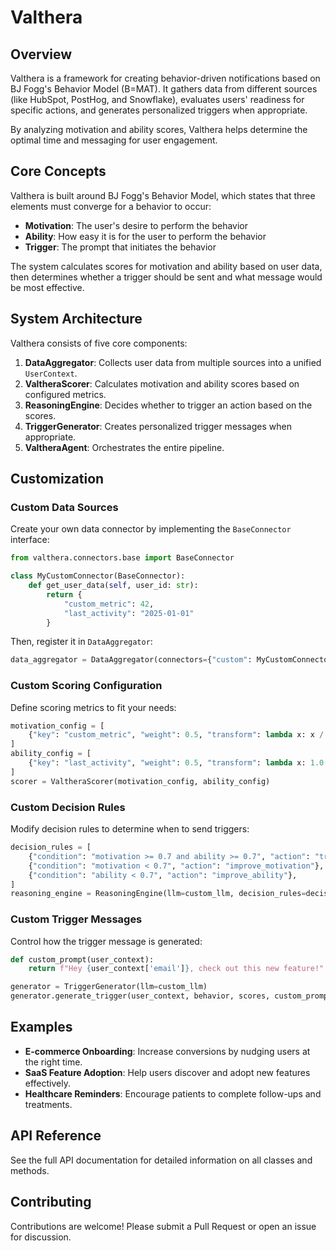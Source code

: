 # Valthera

## Overview
Valthera is a framework for creating behavior-driven notifications based on BJ Fogg's Behavior Model (B=MAT). It gathers data from different sources (like HubSpot, PostHog, and Snowflake), evaluates users' readiness for specific actions, and generates personalized triggers when appropriate.

By analyzing motivation and ability scores, Valthera helps determine the optimal time and messaging for user engagement.

## Core Concepts
Valthera is built around BJ Fogg's Behavior Model, which states that three elements must converge for a behavior to occur:

- **Motivation**: The user's desire to perform the behavior
- **Ability**: How easy it is for the user to perform the behavior
- **Trigger**: The prompt that initiates the behavior

The system calculates scores for motivation and ability based on user data, then determines whether a trigger should be sent and what message would be most effective.

## System Architecture
Valthera consists of five core components:

1. **DataAggregator**: Collects user data from multiple sources into a unified `UserContext`.
2. **ValtheraScorer**: Calculates motivation and ability scores based on configured metrics.
3. **ReasoningEngine**: Decides whether to trigger an action based on the scores.
4. **TriggerGenerator**: Creates personalized trigger messages when appropriate.
5. **ValtheraAgent**: Orchestrates the entire pipeline.

## Customization

### Custom Data Sources
Create your own data connector by implementing the `BaseConnector` interface:
```python
from valthera.connectors.base import BaseConnector

class MyCustomConnector(BaseConnector):
    def get_user_data(self, user_id: str):
        return {
            "custom_metric": 42,
            "last_activity": "2025-01-01"
        }
```
Then, register it in `DataAggregator`:
```python
data_aggregator = DataAggregator(connectors={"custom": MyCustomConnector()})
```

### Custom Scoring Configuration
Define scoring metrics to fit your needs:
```python
motivation_config = [
    {"key": "custom_metric", "weight": 0.5, "transform": lambda x: x / 100.0},
]
ability_config = [
    {"key": "last_activity", "weight": 0.5, "transform": lambda x: 1.0 if x == "recent" else 0.5},
]
scorer = ValtheraScorer(motivation_config, ability_config)
```

### Custom Decision Rules
Modify decision rules to determine when to send triggers:
```python
decision_rules = [
    {"condition": "motivation >= 0.7 and ability >= 0.7", "action": "trigger"},
    {"condition": "motivation < 0.7", "action": "improve_motivation"},
    {"condition": "ability < 0.7", "action": "improve_ability"},
]
reasoning_engine = ReasoningEngine(llm=custom_llm, decision_rules=decision_rules)
```

### Custom Trigger Messages
Control how the trigger message is generated:
```python
def custom_prompt(user_context):
    return f"Hey {user_context['email']}, check out this new feature!"

generator = TriggerGenerator(llm=custom_llm)
generator.generate_trigger(user_context, behavior, scores, custom_prompt)
```

## Examples
- **E-commerce Onboarding**: Increase conversions by nudging users at the right time.
- **SaaS Feature Adoption**: Help users discover and adopt new features effectively.
- **Healthcare Reminders**: Encourage patients to complete follow-ups and treatments.

## API Reference
See the full API documentation for detailed information on all classes and methods.

## Contributing
Contributions are welcome! Please submit a Pull Request or open an issue for discussion.